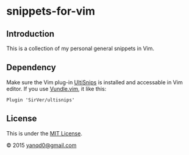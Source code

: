 # snippets-for-vim

## Introduction

This is a collection of my personal general snippets in Vim.

## Dependency

Make sure the Vim plug-in [UltiSnips][1] is installed and accessable in Vim editor. If you use [Vundle.vim][2], it like this:

```VimL
Plugin 'SirVer/ultisnips'
```

## License

This is under the [MIT License][3].

©  2015 yanqd0@gmail.com

[1]: https://github.com/SirVer/ultisnips
[2]: https://github.com/VundleVim/Vundle.vim
[3]: http://choosealicense.com/licenses/mit/
